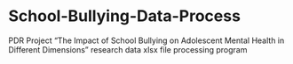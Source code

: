 # School-Bullying-Data-Process
 PDR Project “The Impact of School Bullying on Adolescent Mental Health in Different Dimensions” research data xlsx file processing program
